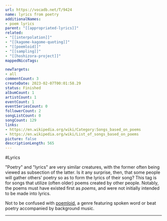 ```yaml
---
url: https://vocadb.net/T/9424
name: lyrics from poetry
additionalNames: 
- poem lyrics
parent: "[[appropriated-lyrics]]"
related:
- "[[interpolation]]"
- "[[kagome-kagome-quoting]]"
- "[[poemloid]]"
- "[[sampling]]"
- "[[hoshizora-project]]"
mappedNicoTags:

newTargets:
- all
commentCount: 3
createDate: 2023-02-07T00:01:58.29
status: Finished
albumCount: 1
artistCount: 1
eventCount: 1
eventSeriesCount: 0
followerCount: 2
songListCount: 0
songCount: 129
links: 
- https://en.wikipedia.org/wiki/Category:Songs_based_on_poems
- https://en.wikipedia.org/wiki/List_of_songs_based_on_poems
picture: false
descriptionLength: 565
---
```


#Lyrics

"Poetry" and "lyrics" are very similar creatures, with the former often being viewed as subsection of the latter. Is it any surprise, then, that some people will gather others' poetry so as to form the lyrics of their song? This tag is for songs that utilize (often older) poems created by other people. Notably, the poems must have existed first as *poems*, and were not initially intended to be made into lyrics.

Not to be confused with [poemloid](https://vocadb.net/T/3355/poemloid), a genre featuring spoken word or beat poetry accompanied by background music.

---

